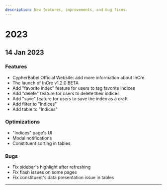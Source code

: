 ```yaml
---
description: New features, improvements, and bug fixes.
---
```


# 2023

## 14 Jan 2023

### Features

* CypherBabel Official Website: add more information about InCre.
* The launch of InCre v1.2.0 BETA
* Add "favorite index" feature for users to tag favorite indices
* Add "delete" feature for users to delete their indices
* Add "save" feature for users to save the index as a draft
* Add filter to "Indices"
* Add table to "Indices"

### Optimizations

* "Indices" page's UI
* Modal notifications
* Constituent sorting in tables

### Bugs

* Fix sidebar's highlight after refreshing
* Fix flash issues on some pages
* Fix constituent's data presentation issue in tables

****
